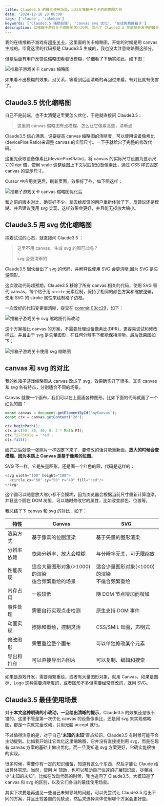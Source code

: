 ```yaml
---
title: Claude3.5 的最佳使用场景，以优化推箱子关卡的缩略图为例
date: '2024-12-18 20:00:00'
tags: ['claude', 'sokoban']
keywords: ['Claude3.5 辅助前端', 'canvas svg 优化', '在线免费推箱子']
description: 以推箱子游戏关卡缩略图优化为例，展示了 Claude3.5 在前端开发中的最佳应用场景。从最初使用 canvas 实现的模糊效果，到通过设备像素比优化，再到最终采用 svg 方案，展示了不同阶段 Claude3.5 的强带代码能力。
---
```


我的在线推箱子游戏有[超多关卡](https://gallery.selfboot.cn/zh/games/sokoban/more)，这里面的关卡缩略图，开始的时候是用 canvas 生成的。毕竟这里的代码都是 Claude3.5 生成的，我也没太注意缩略图这部分。

但是后面有用户反馈说缩略图看着很模糊，仔细看了下确实如此，如下图：

![推箱子游戏关卡 canvas 缩略图](https://slefboot-1251736664.file.myqcloud.com/20241218_ai_gallery_sokoban_blog.png)

如果看不出模糊的效果，没关系，等看到后面清晰的再回过来看，有对比就有伤害了。

## Claude3.5 优化缩略图

自己不是前端，也不太清楚这里要怎么优化，于是就直接问 Claude3.5：

> 这里的 canvas 缩略图有点模糊，怎么让它像素高些，清晰点

Claude3.5 信心满满，说要提高 canvas 缩略图的清晰度，可以使用设备像素比(devicePixelRatio)来调整 canvas 的实际尺寸。一下子就给出了完整的修改代码。

这里先获取设备像素比(devicePixelRatio)，将 canvas 的实际尺寸设置为显示尺寸的 dpr 倍，使用 scale 调整绘图上下文以匹配设备像素比，通过 CSS 样式固定 canvas 的显示尺寸。

Cursor 中应用变更后，刷新页面，效果好了些，如下图这样：

![推箱子游戏关卡 canvas 缩略图优化后](https://slefboot-1251736664.file.myqcloud.com/20241218_ai_gallery_sokoban_canvas_better.png)

和之前的版本对比，确实好不少。拿去给反馈的用户重新体验了下，反馈说还是模糊。并且建议我用 svg 实现，这样效果会更好，并且能无损放大缩小。

## Claude3.5 用 svg 优化缩略图

抱着试试的心态，就直接问 Claude3.5 ：

> 这里不用 canvas，生成 svg 的图可以吗？
>
> svg 会更清晰的

Claude3.5 很快给出了 svg 的代码，并解释说使用 SVG 会更清晰,因为 SVG 是矢量图形。

这次改动代码超预期，Claude3.5 移除了所有 canvas 相关的代码，使用 SVG 替代 canvas，每个格子用 `<rect>` 元素绘制，保持了相同的颜色方案和缩放逻辑，使用 SVG 的 stroke 属性来绘制格子边框。

一次改好的代码变更很清晰，提交在 [commit 03cc29](https://github.com/selfboot/ai_gallery/commit/01c28d2401561e692a9ee384a16e0ad18703cc29)，如下：

![推箱子游戏关卡 svg 缩略图代码改动](https://slefboot-1251736664.file.myqcloud.com/20241218_ai_gallery_sokoban_svg_commit.png)

这个方案相比 canvas 的方案，不需要处理设备像素比(DPR)，更容易调试和修改样式。并且由于 svg 是矢量图形，在任何分辨率下都能保持清晰。最后效果图如下：

![推箱子游戏关卡使用 svg 缩略图](https://slefboot-1251736664.file.myqcloud.com/20241218_ai_gallery_sokoban_svg_better.png)

## canvas 和 svg 的对比

我的推箱子游戏缩略图从 canvas 改成了 svg，效果确实好了很多。其实 canvas 和 svg 各有特点，分别适合不同的场景。

Canvas 就像一个画布，我们可以在上面画各种图形。比如下面的代码就画了一个红色的圆：

```javascript
const canvas = document.getElementById('myCanvas');
const ctx = canvas.getContext('2d');

ctx.beginPath();
ctx.arc(50, 50, 40, 0, 2 * Math.PI);
ctx.fillStyle = 'red';
ctx.fill();
```

画完之后就像一张照片一样固定下来了，要修改的话只能重新画。**放大的时候会变模糊，因为本质上 Canvas 是基于像素的位图**。

SVG 不一样，它是矢量图形。还是画一个红色的圆，代码是这样的：

```javascript
<svg width="100" height="100">
  <circle cx="50" cy="50" r="40" fill="red"/>
</svg>
```

这个圆可以随意放大缩小都不会模糊，因为浏览器会根据当前尺寸重新计算渲染。并且这个圆在 DOM 树里，可以随时修改它的属性，比如改变颜色、位置等。

我总结了下 canvas 和 svg 的对比，如下：

| 特性 | Canvas | SVG |
|------|---------|-----|
| 渲染方式 | 基于像素的位图渲染 | 基于矢量的图形渲染 |
| 分辨率依赖 | 依赖分辨率，放大会模糊 | 与分辨率无关，可无限缩放 |
| 性能表现 | 适合大量图形对象(>1000)的渲染<br>适合频繁重绘的场景 | 适合少量图形对象(<1000)的渲染<br>不适合频繁重绘 |
| 内存占用 | 一般较低 | 随 DOM 节点增加而增加 |
| 事件处理 | 需要自行实现点击检测 | 原生支持 DOM 事件 |
| 动画实现 | 擦除和重绘，控制灵活 | CSS/SMIL 动画，声明式 |
| 修改图形 | 需要重绘整个画布 | 可以单独修改某个元素 |
| 导出和打印 | 可以直接导出为图片 | 可以复制、编辑和搜索 |

如果是游戏开发，需要频繁重绘，或者有大量图形对象，就用 Canvas。如果是图标、Logo 这种需要清晰度的，或者图形不多但需要经常修改的，就用 SVG。

## Claude3.5 最佳使用场景

对于**本文这种明确的小改动，一旦给出清晰的提示**，Claude3.5 的效果还是很不错的。这里不管是第一次优化 canvas 的设备像素比，还是用 svg 来实现缩略图，都是一次就完全改动，只用无脑 accept 就行。

不过值得注意的是，对于自己“**未知的未知**“盲点知识，Claude3.5 有时候可能不会主动提到。比如我开始让它优化这里缩略图，它并没有直接提到用 svg，而是在现有 canvas 方案的基础上做出优化。而一旦我知道 svg 方案更好，它确实能很快的实现。

很多时候，需要你有一定的知识储备，知道有这么个东西，然后才能让 Claude 给出具体实现。当然，使用 AI 辅助，也可以帮助自己快速的扩展知识面，尽量减少“未知的未知”。比如在改动代码的时候，我也追问了 Claude3.5，大概知道了 canvas 和 svg 的区别，以及它们各自的最佳使用场景。

其实下次要是再遇见一些自己未知领域的问题，可以先尝试让 Claude3.5 给出不同的方案，并且比较各自的优缺点，然后来选择具体使用哪个方案会更好些。